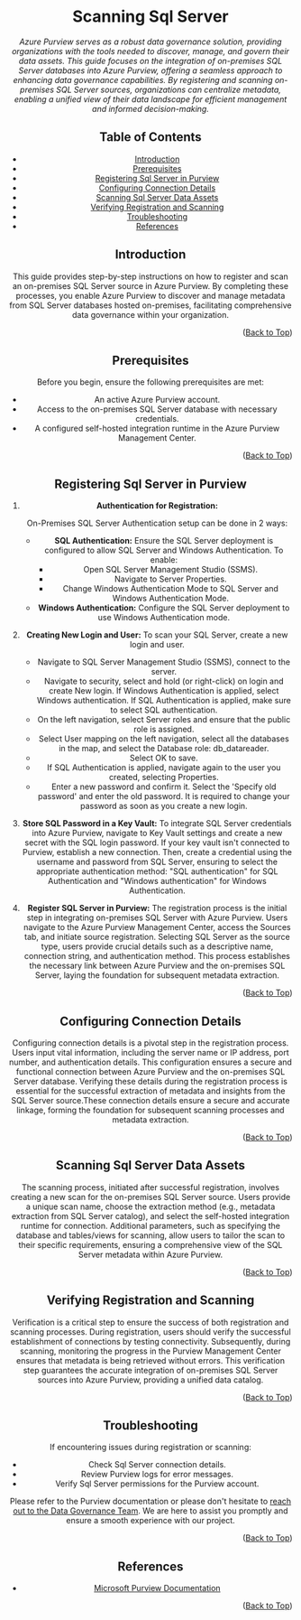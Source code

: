 <!-- Improved compatibility of Back to Top link -->
<a name="Sql Server-top"></a>

<!-- Concept TITLE AND OVERVIEW -->

<center>

# Scanning Sql Server

*Azure Purview serves as a robust data governance solution, providing organizations with the tools needed to discover, manage, and govern their data assets. This guide focuses on the integration of on-premises SQL Server databases into Azure Purview, offering a seamless approach to enhancing data governance capabilities. By registering and scanning on-premises SQL Server sources, organizations can centralize metadata, enabling a unified view of their data landscape for efficient management and informed decision-making.*

## Table of Contents

- [Introduction](#introduction)
- [Prerequisites](#prerequisites)
- [Registering Sql Server in Purview](#registering-sql-server-in-purview)
- [Configuring Connection Details](#configuring-connection-details)
- [Scanning Sql Server Data Assets](#scanning-sql-server-data-assets)
- [Verifying Registration and Scanning](#verifying-registration-and-scanning)
- [Troubleshooting](#troubleshooting)
- [References](#references)

## Introduction

This guide provides step-by-step instructions on how to register and scan an on-premises SQL Server source in Azure Purview. By completing these processes, you enable Azure Purview to discover and manage metadata from SQL Server databases hosted on-premises, facilitating comprehensive data governance within your organization.

<p align="right">(<a href="#Sql Server-top">Back to Top</a>)</p>

## Prerequisites

Before you begin, ensure the following prerequisites are met:
- An active Azure Purview account.
- Access to the on-premises SQL Server database with necessary credentials.
- A configured self-hosted integration runtime in the Azure Purview Management Center.

<p align="right">(<a href="#Sql Server-top">Back to Top</a>)</p>

## Registering Sql Server in Purview

1. **Authentication for Registration:** 

   On-Premises SQL Server Authentication setup can be done in 2 ways:
   - **SQL Authentication:** Ensure the SQL Server deployment is configured to allow SQL Server and Windows Authentication. To enable:
     - Open SQL Server Management Studio (SSMS).
     - Navigate to Server Properties.
     - Change Windows Authentication Mode to SQL Server and Windows Authentication Mode.
   - **Windows Authentication:** Configure the SQL Server deployment to use Windows Authentication mode.

2. **Creating New Login and User:** To scan your SQL Server, create a new login and user.
   - Navigate to SQL Server Management Studio (SSMS), connect to the server.
   - Navigate to security, select and hold (or right-click) on login and create New login. If Windows Authentication is applied, select Windows authentication. If SQL Authentication is applied, make sure to select SQL authentication.
   - On the left navigation, select Server roles and ensure that the public role is assigned.
   - Select User mapping on the left navigation, select all the databases in the map, and select the Database role: db_datareader.
   - Select OK to save.
   - If SQL Authentication is applied, navigate again to the user you created, selecting Properties.
   - Enter a new password and confirm it. Select the 'Specify old password' and enter the old password. It is required to change your password as soon as you create a new login.

3. **Store SQL Password in a Key Vault:** 
   To integrate SQL Server credentials into Azure Purview, navigate to Key Vault settings and create a new secret with the SQL login password. If your key vault isn't connected to Purview, establish a new connection. Then, create a credential using the username and password from SQL Server, ensuring to select the appropriate authentication method: "SQL authentication" for SQL Authentication and "Windows authentication" for Windows Authentication.

4. **Register SQL Server in Purview:**
   The registration process is the initial step in integrating on-premises SQL Server with Azure Purview. Users navigate to the Azure Purview Management Center, access the Sources tab, and initiate source registration. Selecting SQL Server as the source type, users provide crucial details such as a descriptive name, connection string, and authentication method. This process establishes the necessary link between Azure Purview and the on-premises SQL Server, laying the foundation for subsequent metadata extraction.

<p align="right">(<a href="#Sql Server-top">Back to Top</a>)</p>

## Configuring Connection Details

Configuring connection details is a pivotal step in the registration process. Users input vital information, including the server name or IP address, port number, and authentication details. This configuration ensures a secure and functional connection between Azure Purview and the on-premises SQL Server database. Verifying these details during the registration process is essential for the successful extraction of metadata and insights from the SQL Server source.These connection details ensure a secure and accurate linkage, forming the foundation for subsequent scanning processes and metadata extraction.

<p align="right">(<a href="#Sql Server-top">Back to Top</a>)</p>

## Scanning Sql Server Data Assets

The scanning process, initiated after successful registration, involves creating a new scan for the on-premises SQL Server source. Users provide a unique scan name, choose the extraction method (e.g., metadata extraction from SQL Server catalog), and select the self-hosted integration runtime for connection. Additional parameters, such as specifying the database and tables/views for scanning, allow users to tailor the scan to their specific requirements, ensuring a comprehensive view of the SQL Server metadata within Azure Purview.

<p align="right">(<a href="#Sql Server-top">Back to Top</a>)</p>

## Verifying Registration and Scanning

Verification is a critical step to ensure the success of both registration and scanning processes. During registration, users should verify the successful establishment of connections by testing connectivity. Subsequently, during scanning, monitoring the progress in the Purview Management Center ensures that metadata is being retrieved without errors. This verification step guarantees the accurate integration of on-premises SQL Server sources into Azure Purview, providing a unified data catalog.

<p align="right">(<a href="#Sql Server-top">Back to Top</a>)</p>

## Troubleshooting

If encountering issues during registration or scanning:

- Check Sql Server connection details.
- Review Purview logs for error messages.
- Verify Sql Server permissions for the Purview account.

Please refer to the Purview documentation or please don't hesitate to [reach out to the Data Governance Team](mailto:data_governance_team@hanes.com). We are here to assist you promptly and ensure a smooth experience with our project.

<p align="right">(<a href="#Sql Server-top">Back to Top</a>)</p>

## References

- [Microsoft Purview Documentation](https://docs.microsoft.com/en-us/azure/purview/)

<p align="right">(<a href="#Sql Server-top">Back to Top</a>)</p>

